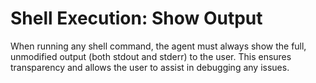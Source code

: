 # Shell Execution: Show Output

When running any shell command, the agent must always show the full, unmodified output (both stdout and stderr) to the user. This ensures transparency and allows the user to assist in debugging any issues.
